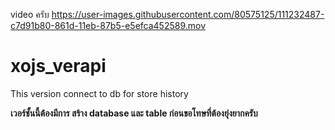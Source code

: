 




video ครับ https://user-images.githubusercontent.com/80575125/111232487-c7d91b80-861d-11eb-87b5-e5efca452589.mov







# xojs_verapi

This version connect to db for store history

**เวอร์ชั้นนี้ต้องมีการ สร้าง database และ table ก่อนขอโทษที่ต้องยุ่งยากครับ**

